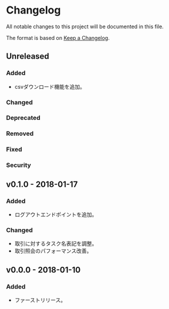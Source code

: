 # Changelog
All notable changes to this project will be documented in this file.

The format is based on [Keep a Changelog](http://keepachangelog.com/).

## Unreleased
### Added
- csvダウンロード機能を追加。

### Changed

### Deprecated

### Removed

### Fixed

### Security


## v0.1.0 - 2018-01-17
### Added
- ログアウトエンドポイントを追加。

### Changed
- 取引に対するタスク名表記を調整。
- 取引照会のパフォーマンス改善。

## v0.0.0 - 2018-01-10
### Added
- ファーストリリース。
